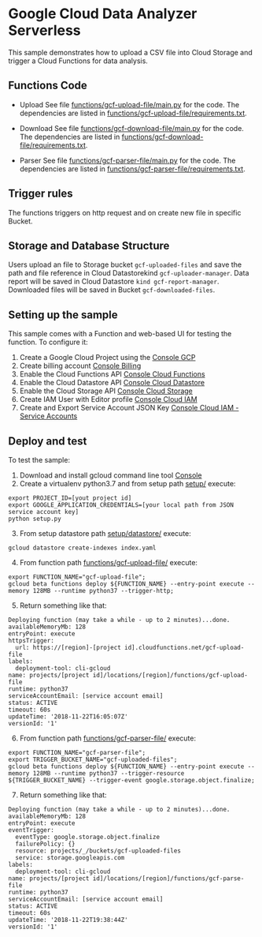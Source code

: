 # Google Cloud Data Analyzer Serverless

This sample demonstrates how to upload a CSV file into Cloud Storage and trigger a Cloud Functions for data analysis.


## Functions Code

* Upload
See file [functions/gcf-upload-file/main.py](functions/gcf-upload-file/main.py) for the code.
The dependencies are listed in [functions/gcf-upload-file/requirements.txt](functions/gcf-upload-file/requirements.txt).

* Download
See file [functions/gcf-download-file/main.py](functions/gcf-download-file/main.py) for the code.
The dependencies are listed in [functions/gcf-download-file/requirements.txt](functions/gcf-download-file/requirements.txt).

* Parser
See file [functions/gcf-parser-file/main.py](functions/gcf-parser-file/main.py) for the code.
The dependencies are listed in [functions/gcf-parser-file/requirements.txt](functions/gcf-parser-file/requirements.txt).


## Trigger rules

The functions triggers on http request and on create new file in specific Bucket.


## Storage and Database Structure

Users upload an file to Storage bucket `gcf-uploaded-files` and save the path and file reference in Cloud Datastorekind `gcf-uploader-manager`.
Data report will be saved in Cloud Datastore `kind gcf-report-manager`.
Downloaded files will be saved in Bucket `gcf-downloaded-files`.

## Setting up the sample

This sample comes with a Function and web-based UI for testing the function. To configure it:

 1. Create a Google Cloud Project using the [Console GCP](https://console.cloud.google.com)
 1. Create billing account [Console Billing](https://console.cloud.google.com/billing/)
 1. Enable the Cloud Functions API [Console Cloud Functions](https://console.cloud.google.com/functions/)
 1. Enable the Cloud Datastore API [Console Cloud Datastore](https://console.cloud.google.com/datastore/)
 1. Enable the Cloud Storage API [Console Cloud Storage](https://console.cloud.google.com/storage/)
 1. Create IAM User with Editor profile [Console Cloud IAM](https://console.cloud.google.com/iam-admin/)
 1. Create and Export Service Account JSON Key [Console Cloud IAM - Service Accounts](https://console.cloud.google.com/iam-admin/serviceaccounts/)
 
## Deploy and test

To test the sample:
 1. Download and install gcloud command line tool [Console](https://cloud.google.com/sdk/install)
 2. Create a virtualenv python3.7 and from setup path [setup/](setup/) execute:
 ```
 export PROJECT_ID=[yout project id]
 export GOOGLE_APPLICATION_CREDENTIALS=[your local path from JSON service account key]
 python setup.py
 
 ```
 3. From setup datastore path [setup/datastore/](setup/datastore) execute:
 ```
 gcloud datastore create-indexes index.yaml
 ``` 
 
 4. From function path [functions/gcf-upload-file/](functions/gcf-upload-file/) execute:
 ```
 export FUNCTION_NAME="gcf-upload-file";
 gcloud beta functions deploy ${FUNCTION_NAME} --entry-point execute --memory 128MB --runtime python37 --trigger-http;
 ```
 5. Return something like that:
```
Deploying function (may take a while - up to 2 minutes)...done.                                                                                                                                            
availableMemoryMb: 128
entryPoint: execute
httpsTrigger:
  url: https://[region]-[project id].cloudfunctions.net/gcf-upload-file
labels:
  deployment-tool: cli-gcloud
name: projects/[project id]/locations/[region]/functions/gcf-upload-file
runtime: python37
serviceAccountEmail: [service account email]
status: ACTIVE
timeout: 60s
updateTime: '2018-11-22T16:05:07Z'
versionId: '1'
```
 6. From function path [functions/gcf-parser-file/](functions/gcf-parser-file/) execute:
 ```
 export FUNCTION_NAME="gcf-parser-file";
 export TRIGGER_BUCKET_NAME="gcf-uploaded-files";
 gcloud beta functions deploy ${FUNCTION_NAME} --entry-point execute --memory 128MB --runtime python37 --trigger-resource ${TRIGGER_BUCKET_NAME} --trigger-event google.storage.object.finalize;
 ```
 7. Return something like that:
```
Deploying function (may take a while - up to 2 minutes)...done.                                                                                                                                            
availableMemoryMb: 128
entryPoint: execute
eventTrigger:
  eventType: google.storage.object.finalize
  failurePolicy: {}
  resource: projects/_/buckets/gcf-uploaded-files
  service: storage.googleapis.com
labels:
  deployment-tool: cli-gcloud
name: projects/[project id]/locations/[region]/functions/gcf-parse-file
runtime: python37
serviceAccountEmail: [service account email]
status: ACTIVE
timeout: 60s
updateTime: '2018-11-22T19:38:44Z'
versionId: '1'
```
